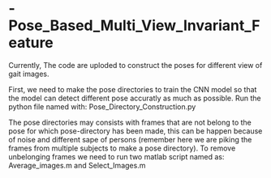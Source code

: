# -Pose_Based_Multi_View_Invariant_Feature

Currently, The code are uploded to construct the poses for different view of gait images.

First, we need to make the pose directories to train the CNN model so that the model can detect different pose accuratly as much as possible. Run the python file named with: Pose_Directory_Construction.py

The pose directories may consists with frames that are not belong to the pose for which pose-directory has been made, this can be happen because of noise and different sape of persons (remember here we are piking the frames from multiple subjects to make a pose directory). To remove unbelonging frames we need to run two matlab script named as: Average_images.m and Select_Images.m


